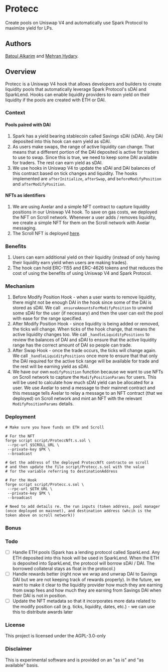 # Protecc

Create pools on Uniswap V4 and automatically use Spark Protocol to maximize yield for LPs.

## Authors

[Batoul Alkarim](https://twitter.com/batoulalkarim) and [Mehran Hydary](https://twitter.com/mehranhydary).

## Overview

Protecc is a Uniswap V4 hook that allows developers and builders to create liquidity pools that automatically leverage Spark Protocol's sDAI and SparkLend. Hooks can enable liquidity providers to earn yield on their liquidity if the pools are created with ETH or DAI.

### Context

#### Pools paired with DAI

1. Spark has a yield bearing stablecoin called Savings sDAI (sDAI). Any DAI deposited into this hook can earn yield as sDAI.
2. As users make swaps, the range of active liquidity can change. That means that a different portion of the DAI deposited is active for traders to use to swap. Since this is true, we need to keep some DAI available for traders. The rest can earn yield as sDAI.
3. We use hooks in Uniswap V4 to update the sDAI and DAI balances of this contract based on tick changes and liquidity. The hooks implemented are `afterInitialize`, `afterSwap`, and `beforeModifyPosition` and `afterModifyPosition`.

#### NFTs as identifiers

1. We are using Axelar and a simple NFT contract to capture liquidity positions in our Uniswap V4 hook. To save on gas costs, we deployed the NFT on Scroll network. Whenever a user adds / removes liquidity, we create a simple NFT for them on the Scroll network with Axelar messaging.
2. The Scroll NFT is deployed [here](https://scrollscan.com/address/0xf149159900732baa70deae97940f02a75ff39fab).

### Benefits

1. Users can earn additional yield on their liquidity (instead of only having their liquidity earn yield when users are making trades).
2. The hook can hold ERC-1155 and ERC-4626 tokens and that reduces the cost of using the benefits of using Uniswap V4 and Spark Protocol.

### Mechanism

1. Before Modify Position Hook - when a user wants to remove liquidity, there might not be enough DAI in the hook since some of the DAI is stored as sDAI. We call `_ensureAmountsForModifyPosition` to unwind some sDAI for the user (if necessary) and then the user can exit the pool with ease for the range specified.
2. After Modify Position Hook - since liquidity is being added or removed, the ticks will change. When ticks of the hook change, that means the active liquidity changes too. We call `_handleLiquidityPositions` to review the balances of DAI and sDAI to ensure that the active liquidity range has the correct amount of DAI so people can trade.
3. After Swap Hook - once the trade occurs, the ticks will change again. We call `_handleLiquidityPositions` once more to ensure that that only the DAI required for the active tick range will be available for trade and the rest will be earning yield as sDAI.
4. We have our own `modifyPosition` function because we want to use NFTs on Scroll network to capture the `ModifyPositionParams` for users. This will be used to calculate how much sDAI yield can be allocated for a user. We use Axelar to send a message to their mainnet contract and this message tells Axelar to relay a message to an NFT contract (that we deployed) on Scroll network and mint an NFT with the relevant `ModifyPositionParams` details.

### Deployment

```
# Make sure you have funds on ETH and Scroll

# For the NFT
forge script script/ProteccNft.s.sol \
 --rpc-url $SCROLL_URL \
 --private-key $PK \
 --broadcast

# Get the address of the deployed ProteccNft contracto on scroll
# and then update the file script/Protecc.s.sol with the value
# for the variable referring to destinationAddress

# For the Hook
forge script script/Protecc.s.sol \
 --rpc-url $ETH_URL \
 --private-key $PK \
 --broadcast

# Need to add details re. the run inputs (token address, pool manager (once deployed on mainnet), and destination address (whcih is the token above on scroll network))
```

### Bonus

### Todo

-   [ ] Handle ETH pools (Spark has a lending protocol called SparkLend. Any ETH deposited into this hook will be used in SparkLend. When the ETH is deposited into SparkLend, the protocol will borrow sDAI / DAI. The borrowed collateral stays as float in the protocol.)
-   [ ] Handle rewards better (right now we wrap and unwrap DAI to Savings DAI but we are not keeping track of rewards properly). In the future, we want to make it clear to the liquidity provider how much they are earning from swap fees and how much they are earning from Savings DAI when their DAI is not in position.
-   [ ] Update the NFT metadata so that it incorporates more data related to the modify position call (e.g. ticks, liquidity, dates, etc.) - we can use this to distribute awards later

### License

This project is licensed under the AGPL-3.0-only

### Disclaimer

This is experimental software and is provided on an "as is" and "as available" basis.
